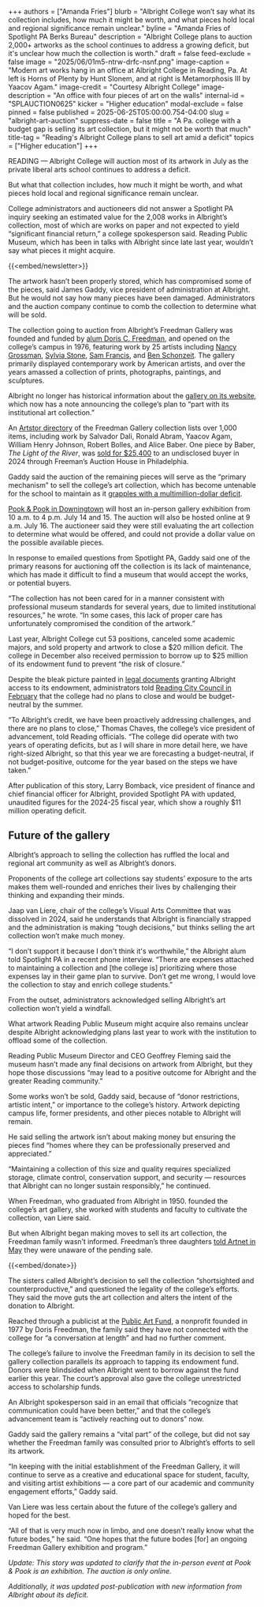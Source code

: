 +++
authors = ["Amanda Fries"]
blurb = "Albright College won’t say what its collection includes, how much it might be worth, and what pieces hold local and regional significance remain unclear."
byline = "Amanda Fries of Spotlight PA Berks Bureau"
description = "Albright College plans to auction 2,000+ artworks as the school continues to address a growing deficit, but it's unclear how much the collection is worth."
draft = false
feed-exclude = false
image = "2025/06/01m5-ntrw-drfc-nsnf.png"
image-caption = "Modern art works hang in an office at Albright College in Reading, Pa. At left is Horns of Plenty by Hunt Slonem, and at right is Metamorphosis III by Yaacov Agam."
image-credit = "Courtesy Albright College"
image-description = "An office with four pieces of art on the walls"
internal-id = "SPLAUCTION0625"
kicker = "Higher education"
modal-exclude = false
pinned = false
published = 2025-06-25T05:00:00.754-04:00
slug = "albright-art-auction"
suppress-date = false
title = "A Pa. college with a budget gap is selling its art collection, but it might not be worth that much"
title-tag = "Reading's Albright College plans to sell art amid a deficit"
topics = ["Higher education"]
+++

READING — Albright College will auction most of its artwork in July as the private liberal arts school continues to address a deficit.

But what that collection includes, how much it might be worth, and what pieces hold local and regional significance remain unclear.

College administrators and auctioneers did not answer a Spotlight PA inquiry seeking an estimated value for the 2,008 works in Albright’s collection, most of which are works on paper and not expected to yield “significant financial return,” a college spokesperson said. Reading Public Museum, which has been in talks with Albright since late last year, wouldn’t say what pieces it might acquire.

{{<embed/newsletter>}}

The artwork hasn’t been properly stored, which has compromised some of the pieces, said James Gaddy, vice president of administration at Albright. But he would not say how many pieces have been damaged. Administrators and the auction company continue to comb the collection to determine what will be sold.

The collection going to auction from Albright’s Freedman Gallery was founded and funded by <a href="https://www.visitpaamericana.com/listing/freedman-gallery-albright-college/742/">alum Doris C. Freedman</a>, and opened on the college’s campus in 1976, featuring work by 25 artists including <a href="https://americanart.si.edu/artist/nancy-grossman-1966">Nancy Grossman</a>, <a href="https://www.ericfirestonegallery.com/exhibitions/different-shapes/installation-views?view=slider">Sylvia Stone</a>, <a href="https://samfrancis.com">Sam Francis</a>, and <a href="https://www.benschonzeit.com">Ben Schonzeit</a>. The gallery primarily displayed contemporary work by American artists, and over the years amassed a collection of prints, photographs, paintings, and sculptures.

Albright no longer has historical information about the <a href="https://www.albright.edu/about-albright/buildings-facilities/center-for-the-arts/freedman-gallery/">gallery on its website</a>, which now has a note announcing the college’s plan to “part with its institutional art collection.”

An <a href="https://www.jstor.org/action/doBasicSearch?Query=freedman+gallery+Albright+college&amp;image_search_referrer=global&amp;so=primary_agents_str_asc&amp;searchkey=1747665665430&amp;doi=10.2307%2Fcommunity.11996320">Artstor directory</a> of the Freedman Gallery collection lists over 1,000 items, including work by Salvador Dali, Ronald Abram, Yaacov Agam, William Henry Johnson, Robert Bolles, and Alice Baber. One piece by Baber, <em>The Light of the River</em>, was <a href="https://hindmanauctions.com/auctions/2104-post-war-and-contemporary-art/lot/1">sold for $25,400</a> to an undisclosed buyer in 2024 through Freeman’s Auction House in Philadelphia.

Gaddy said the auction of the remaining pieces will serve as the “primary mechanism” to sell the college’s art collection, which has become untenable for the school to maintain as it <a href="https://www.spotlightpa.org/berks/2025/01/berks-albright-college-deficit-art-sale/">grapples with a multimillion-dollar deficit</a>.

<a href="https://pookandpook.com/calendar/">Pook &amp; Pook in Downingtown</a> will host an in-person gallery exhibition from 10 a.m. to 4 p.m. July 14 and 15. The auction will also be hosted online at 9 a.m. July 16. The auctioneer said they were still evaluating the art collection to determine what would be offered, and could not provide a dollar value on the possible available pieces.

In response to emailed questions from Spotlight PA, Gaddy said one of the primary reasons for auctioning off the collection is its lack of maintenance, which has made it difficult to find a museum that would accept the works, or potential buyers.

“The collection has not been cared for in a manner consistent with professional museum standards for several years, due to limited institutional resources,” he wrote. “In some cases, this lack of proper care has unfortunately compromised the condition of the artwork.”

Last year, Albright College cut 53 positions, canceled some academic majors, and sold property and artwork to close a $20 million deficit. The college in December also received permission to borrow up to $25 million of its endowment fund to prevent “the risk of closure.”

Despite the bleak picture painted in <a href="https://www.documentcloud.org/documents/25499009-albright-emergency-consent-petition-and-decree-1/">legal documents</a> granting Albright access to its endowment, administrators told <a href="https://www.bctv.org/video/city-council-committee-of-the-whole-meeting-2-10-25-city-of-reading-pa/">Reading City Council in February</a> that the college had no plans to close and would be budget-neutral by the summer.

“To Albright’s credit, we have been proactively addressing challenges, and there are no plans to close,” Thomas Chaves, the college’s vice president of advancement, told Reading officials. “The college did operate with two years of operating deficits, but as I will share in more detail here, we have right-sized Albright, so that this year we are forecasting a budget-neutral, if not budget-positive, outcome for the year based on the steps we have taken.”

After publication of this story, Larry Bomback, vice president of finance and chief financial officer for Albright, provided Spotlight PA with updated, unaudited figures for the 2024-25 fiscal year, which show a roughly $11 million operating deficit.

## Future of the gallery

Albright’s approach to selling the collection has ruffled the local and regional art community as well as Albright’s donors.

Proponents of the college art collections say students’ exposure to the arts makes them well-rounded and enriches their lives by challenging their thinking and expanding their minds.

Jaap van Liere, chair of the college’s Visual Arts Committee that was dissolved in 2024, said he understands that Albright is financially strapped and the administration is making “tough decisions,” but thinks selling the art collection won’t make much money.

“I don’t support it because I don&#39;t think it&#39;s worthwhile,” the Albright alum told Spotlight PA in a recent phone interview. “There are expenses attached to maintaining a collection and \[the college is\] prioritizing where those expenses lay in their game plan to survive. Don’t get me wrong, I would love the collection to stay and enrich college students.”

From the outset, administrators acknowledged selling Albright’s art collection won’t yield a windfall.

What artwork Reading Public Museum might acquire also remains unclear despite Albright acknowledging plans last year to work with the institution to offload some of the collection.

Reading Public Museum Director and CEO Geoffrey Fleming said the museum hasn’t made any final decisions on artwork from Albright, but they hope those discussions “may lead to a positive outcome for Albright and the greater Reading community.”

Some works won’t be sold, Gaddy said, because of “donor restrictions, artistic intent,” or importance to the college’s history. Artwork depicting campus life, former presidents, and other pieces notable to Albright will remain.

He said selling the artwork isn’t about making money but ensuring the pieces find “homes where they can be professionally preserved and appreciated.”

“Maintaining a collection of this size and quality requires specialized storage, climate control, conservation support, and security — resources that Albright can no longer sustain responsibly,” he continued.

When Freedman, who graduated from Albright in 1950. founded the college’s art gallery, she worked with students and faculty to cultivate the collection, van Liere said.

But when Albright began making moves to sell its art collection, the Freedman family wasn’t informed. Freedman’s three daughters <a href="https://news.artnet.com/art-world/albright-pennsylvania-college-selling-art-collection-2648020">told Artnet in May</a> they were unaware of the pending sale.

{{<embed/donate>}}

The sisters called Albright’s decision to sell the collection “shortsighted and counterproductive,” and questioned the legality of the college’s efforts. They said the move guts the art collection and alters the intent of the donation to Albright.

Reached through a publicist at the <a href="https://www.publicartfund.org/about/mission-history-land-acknowledgement/">Public Art Fund</a>, a nonprofit founded in 1977 by Doris Freedman, the family said they have not connected with the college for “a conversation at length” and had no further comment.

The college’s failure to involve the Freedman family in its decision to sell the gallery collection parallels its approach to tapping its endowment fund. Donors were blindsided when Albright went to borrow against the fund earlier this year. The court’s approval also gave the college unrestricted access to scholarship funds.

An Albright spokesperson said in an email that officials “recognize that communication could have been better,” and that the college’s advancement team is “actively reaching out to donors” now.

Gaddy said the gallery remains a “vital part” of the college, but did not say whether the Freedman family was consulted prior to Albright’s efforts to sell its artwork.

“In keeping with the initial establishment of the Freedman Gallery, it will continue to serve as a creative and educational space for student, faculty, and visiting artist exhibitions — a core part of our academic and community engagement efforts,” Gaddy said.

Van Liere was less certain about the future of the college’s gallery and hoped for the best.

“All of that is very much now in limbo, and one doesn’t really know what the future bodes,” he said. “One hopes that the future bodes \[for\] an ongoing Freedman Gallery exhibition and program.”

<em>Update: This story was updated to clarify that the in-person event at Pook &amp; Pook is an exhibition. The auction is only online.</em>

<em>Additionally, it was updated post-publication with new information from Albright about its deficit.</em>

